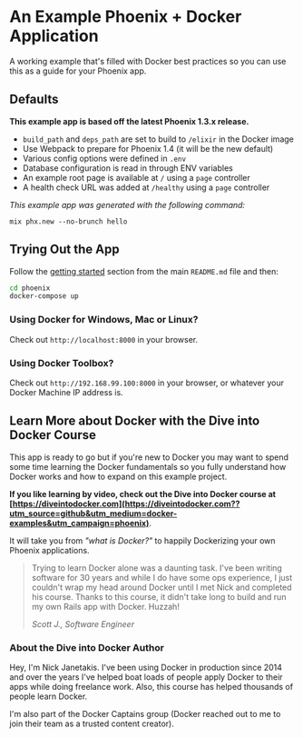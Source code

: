 # An Example Phoenix + Docker Application

A working example that's filled with Docker best practices so you can use this
as a guide for your Phoenix app.

## Defaults

**This example app is based off the latest Phoenix 1.3.x release.**

- `build_path` and `deps_path` are set to build to `/elixir` in the Docker image
- Use Webpack to prepare for Phoenix 1.4 (it will be the new default)
- Various config options were defined in `.env`
- Database configuration is read in through ENV variables
- An example root page is available at `/` using a `page` controller
- A health check URL was added at `/healthy` using a `page` controller

*This example app was generated with the following command:*

`mix phx.new --no-brunch hello`

## Trying Out the App

Follow the [getting started](https://github.com/nickjj/docker-web-framework-examples#getting-started) section
from the main `README.md` file and then:

```sh
cd phoenix
docker-compose up
```

### Using Docker for Windows, Mac or Linux?

Check out `http://localhost:8000` in your browser.

### Using Docker Toolbox?

Check out `http://192.168.99.100:8000` in your browser, or whatever your Docker
Machine IP address is.

## Learn More about Docker with the Dive into Docker Course

This app is ready to go but if you're new to Docker you may want to spend some
time learning the Docker fundamentals so you fully understand how Docker works
and how to expand on this example project.

**If you like learning by video, check out the Dive into Docker course at
[https://diveintodocker.com](https://diveintodocker.com??utm_source=github&utm_medium=docker-examples&utm_campaign=phoenix)**.

It will take you from *"what is Docker?"* to happily Dockerizing your own Phoenix
applications.

> Trying to learn Docker alone was a daunting task. I've been writing software
> for 30 years and while I do have some ops experience, I just couldn't wrap my
> head around Docker until I met Nick and completed his course. Thanks to this
> course, it didn't take long to build and run my own Rails app with Docker. Huzzah!
>
> *Scott J., Software Engineer*

### About the Dive into Docker Author

Hey, I'm Nick Janetakis. I've been using Docker in production since 2014 and
over the years I've helped boat loads of people apply Docker to their
apps while doing freelance work. Also, this course has helped thousands of people
learn Docker.

I'm also part of the Docker Captains group (Docker reached out to me to join
their team as a trusted content creator).
